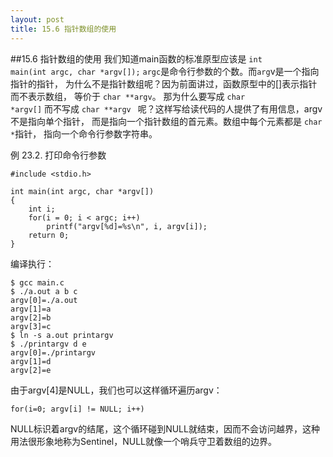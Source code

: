 ```yaml
---
layout: post
title: 15.6 指针数组的使用 
---
```

##15.6 指针数组的使用
我们知道main函数的标准原型应该是 
<code>int main(int argc, char *argv[]);</code> 
<code>argc</code>是命令行参数的个数。而<code>arg</code>v是一个指向指针的指针，
为什么不是指针数组呢？因为前面讲过，函数原型中的[]表示指针而不表示数组，
等价于 <code>char **argv</code>。 那为什么要写成 <code>char *argv[]</code> 而不写成 <code>char **argv </code> 呢？这样写给读代码的人提供了有用信息，argv不是指向单个指针， 而是指向一个指针数组的首元素。数组中每个元素都是 <code>char *</code>指针， 指向一个命令行参数字符串。

例 23.2. 打印命令行参数

	#include <stdio.h>

	int main(int argc, char *argv[])
	{
		int i;
		for(i = 0; i < argc; i++)
			printf("argv[%d]=%s\n", i, argv[i]);
		return 0;
	}


编译执行：

	$ gcc main.c
	$ ./a.out a b c
	argv[0]=./a.out
	argv[1]=a
	argv[2]=b
	argv[3]=c
	$ ln -s a.out printargv
	$ ./printargv d e 
	argv[0]=./printargv
	argv[1]=d
	argv[2]=e

由于argv[4]是NULL，我们也可以这样循环遍历argv：

	for(i=0; argv[i] != NULL; i++)

NULL标识着argv的结尾，这个循环碰到NULL就结束，因而不会访问越界，这种用法很形象地称为Sentinel，NULL就像一个哨兵守卫着数组的边界。
